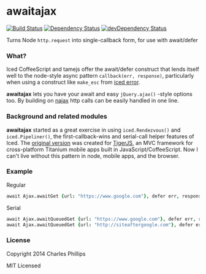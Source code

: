 # awaitajax

[![Build Status](https://travis-ci.org/doublerebel/node-awaitajax.svg)](https://travis-ci.org/doublerebel/node-awaitajax)
[![Dependency Status](https://david-dm.org/doublerebel/node-awaitajax.svg)](https://david-dm.org/doublerebel/node-awaitajax)
[![devDependency Status](https://david-dm.org/doublerebel/node-awaitajax/dev-status.svg)](https://david-dm.org/doublerebel/node-awaitajax#info=devDependencies)

Turns Node `http.request` into single-callback form, for use with await/defer

### What?

Iced CoffeeScript and tamejs offer the await/defer construct that lends itself well to the node-style async pattern `callback(err, response)`, particularly when using a construct like `make_esc` from [iced error](https://github.com/maxtaco/iced-error).

**awaitajax** lets you have your await and easy `jQuery.ajax()`
-style options too. By building on [najax](https://github.com/control/control-najax) http calls can be easily handled in one line.

### Background and related modules

**awaitajax** started as a great exercise in using `iced.Rendezvous()` and `iced.Pipeliner()`, the first-callback-wins and serial-call helper features of Iced.  The [original version](https://github.com/doublerebel/tiger/blob/master/src/tiger.awaitajax.coffee) was created for [TigerJS](https://github.com/doublerebel/tiger), an MVC framework for cross-platform Titanium mobile apps built in JavaScript/CoffeeScript.  Now I can't live without this pattern in node, mobile apps, and the browser.

### Example

Regular
```coffee
await Ajax.awaitGet {url: "https://www.google.com"}, defer err, response
```

Serial
```coffee
await Ajax.awaitQueuedGet {url: "https://www.google.com"}, defer err, response
await Ajax.awaitQueuedGet {url: "http://siteaftergoogle.com"}, defer err, response
```


### License

Copyright 2014 Charles Phillips

MIT Licensed
